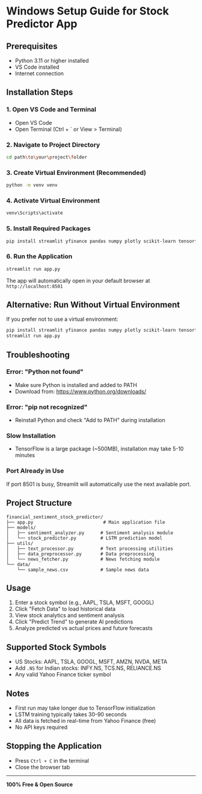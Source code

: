 # Windows Setup Guide for Stock Predictor App

## Prerequisites
- Python 3.11 or higher installed
- VS Code installed
- Internet connection

## Installation Steps

### 1. Open VS Code and Terminal
- Open VS Code
- Open Terminal (Ctrl + ` or View > Terminal)

### 2. Navigate to Project Directory
```bash
cd path\to\your\project\folder
```

### 3. Create Virtual Environment (Recommended)
```bash
python -m venv venv
```

### 4. Activate Virtual Environment
```bash
venv\Scripts\activate
```

### 5. Install Required Packages
```bash
pip install streamlit yfinance pandas numpy plotly scikit-learn tensorflow matplotlib requests beautifulsoup4
```

### 6. Run the Application
```bash
streamlit run app.py
```

The app will automatically open in your default browser at `http://localhost:8501`

## Alternative: Run Without Virtual Environment
If you prefer not to use a virtual environment:

```bash
pip install streamlit yfinance pandas numpy plotly scikit-learn tensorflow matplotlib requests beautifulsoup4
streamlit run app.py
```

## Troubleshooting

### Error: "Python not found"
- Make sure Python is installed and added to PATH
- Download from: https://www.python.org/downloads/

### Error: "pip not recognized"
- Reinstall Python and check "Add to PATH" during installation

### Slow Installation
- TensorFlow is a large package (~500MB), installation may take 5-10 minutes

### Port Already in Use
If port 8501 is busy, Streamlit will automatically use the next available port.

## Project Structure
```
financial_sentiment_stock_predictor/
├── app.py                          # Main application file
├── models/
│   ├── sentiment_analyzer.py      # Sentiment analysis module
│   └── stock_predictor.py         # LSTM prediction model
├── utils/
│   ├── text_processor.py          # Text processing utilities
│   ├── data_preprocessor.py       # Data preprocessing
│   └── news_fetcher.py            # News fetching module
└── data/
    └── sample_news.csv            # Sample news data
```

## Usage
1. Enter a stock symbol (e.g., AAPL, TSLA, MSFT, GOOGL)
2. Click "Fetch Data" to load historical data
3. View stock analytics and sentiment analysis
4. Click "Predict Trend" to generate AI predictions
5. Analyze predicted vs actual prices and future forecasts

## Supported Stock Symbols
- US Stocks: AAPL, TSLA, GOOGL, MSFT, AMZN, NVDA, META
- Add `.NS` for Indian stocks: INFY.NS, TCS.NS, RELIANCE.NS
- Any valid Yahoo Finance ticker symbol

## Notes
- First run may take longer due to TensorFlow initialization
- LSTM training typically takes 30-90 seconds
- All data is fetched in real-time from Yahoo Finance (free)
- No API keys required

## Stopping the Application
- Press `Ctrl + C` in the terminal
- Close the browser tab

---

**100% Free & Open Source**
